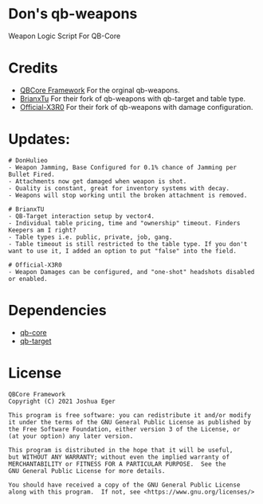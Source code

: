 # Don's qb-weapons
Weapon Logic Script For QB-Core

# Credits
- [QBCore Framework](https://github.com/qbcore-framework) For the orginal qb-weapons.
- [BrianxTu](https://github.com/BrianxTu/qb-weapons) For their fork of qb-weapons with qb-target and table type.
- [Official-X3R0](https://github.com/Official-X3R0/qb-weapons) For their fork of qb-weapons with damage configuration.

# Updates:

    # DonHulieo
    - Weapon Jamming, Base Configured for 0.1% chance of Jamming per Bullet Fired.
    - Attachments now get damaged when weapon is shot.
    - Quality is constant, great for inventory systems with decay.
    - Weapons will stop working until the broken attachment is removed.
    
    # BrianxTU
    - QB-Target interaction setup by vector4.
    - Individual table pricing, time and "ownership" timeout. Finders Keepers am I right?
    - Table types i.e. public, private, job, gang.
    - Table timeout is still restricted to the table type. If you don't want to use it, I added an option to put "false" into the field.
    
    # Official-X3R0
    - Weapon Damages can be configured, and "one-shot" headshots disabled or enabled.

# Dependencies
- [qb-core](https://github.com/qbcore-framework/qb-core)
- [qb-target](https://github.com/qbcore-framework/qb-target)

# License

    QBCore Framework
    Copyright (C) 2021 Joshua Eger

    This program is free software: you can redistribute it and/or modify
    it under the terms of the GNU General Public License as published by
    the Free Software Foundation, either version 3 of the License, or
    (at your option) any later version.

    This program is distributed in the hope that it will be useful,
    but WITHOUT ANY WARRANTY; without even the implied warranty of
    MERCHANTABILITY or FITNESS FOR A PARTICULAR PURPOSE.  See the
    GNU General Public License for more details.

    You should have received a copy of the GNU General Public License
    along with this program.  If not, see <https://www.gnu.org/licenses/>
